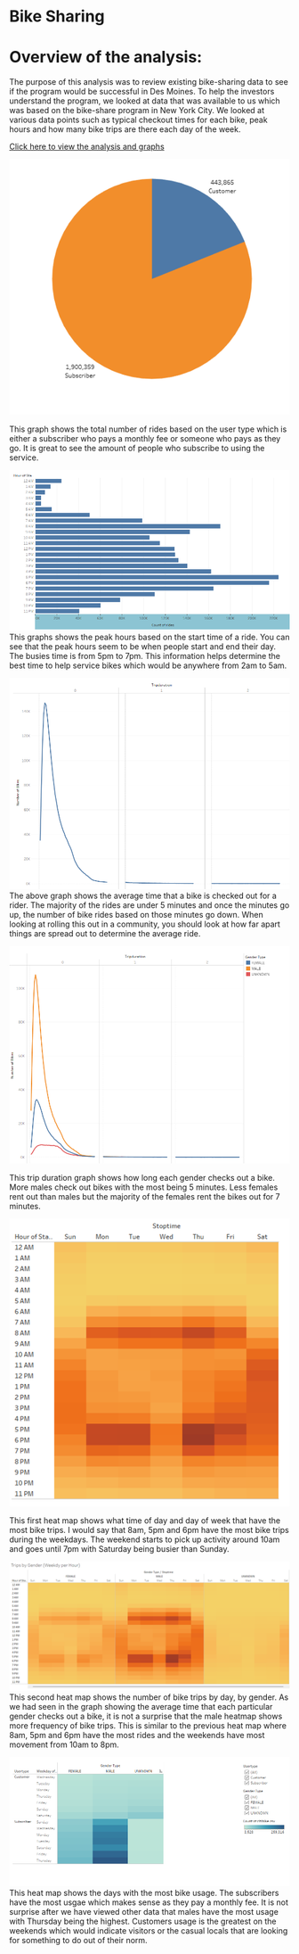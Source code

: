 # Bike Sharing

# Overview of the analysis:

The purpose of this analysis was to review existing bike-sharing data to see if the program would be successful in Des Moines.  To help the investors understand the program, we looked at data that was available to us which was based on the bike-share program in New York City.  We looked at various data points such as typical checkout times for each bike, peak hours and how many bike trips are there each day of the week.

[Click here to view the analysis and graphs](https://public.tableau.com/app/profile/jen.vanderlinde/viz/Challenge_16486055429040/NYCStory?publish=yes)

![](/Users.png)

This graph shows the total number of rides based on the user type which is either a subscriber who pays a monthly fee or someone who pays as they go.  It is great to see the amount of people who subscribe to using the service.  




![](/Peak_hours.png)
This graphs shows the peak hours based on the start time of a ride.  You can see that the peak hours seem to be when people start and end their day.  The busies time is from 5pm to 7pm.  This information helps determine the best time to help service bikes which would be anywhere from 2am to 5am.   




![](/Trip_duration.png)
The above graph shows the average time that a bike is checked out for a rider.  The majority of the rides are under 5 minutes and once the minutes go up, the number of bike rides based on those minutes go down.  When looking at rolling this out in a community, you should look at how far apart things are spread out to determine the average ride.




![](/checkout_time.png)

This trip duration graph shows how long each gender checks out a bike.  More males check out bikes with the most being 5 minutes.  Less females rent out than males but the majority of the females rent the bikes out for 7 minutes.




![](/number_trips.png)

This first heat map shows what time of day and day of week that have the most bike trips.  I would say that 8am, 5pm and 6pm have the most bike trips during the weekdays.  The weekend starts to pick up activity around 10am and goes until 7pm with Saturday being busier than Sunday.




![](/trips_gender.png)
This second heat map shows the number of bike trips by day, by gender.   As we had seen in the graph showing the average time that each particular gender checks out a bike, it is not a surprise that the male heatmap shows more frequency of bike trips.  This is similar to the previous heat map where 8am, 5pm and 6pm have the most rides and the weekends have most movement from 10am to 8pm.



![](/trips_day.png)
This heat map shows the days with the most bike usage.  The subscribers have the most usgae which makes sense as they pay a monthly fee.  It is not surprise after we have viewed other data that males have the most usage with Thursday being the highest.  Customers usage is the greatest on the weekends which would indicate visitors or the casual locals that are looking for something to do out of their norm.


